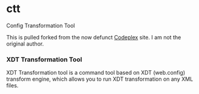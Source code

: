 # ctt
Config Transformation Tool

This is pulled forked from the now defunct [Codeplex](https://archive.codeplex.com/?p=ctt) site. I am not the original author.

### XDT Transformation Tool
XDT Transformation tool is a command tool based on XDT (web.config) transform engine, which allows you to run XDT transformation on any XML files.
